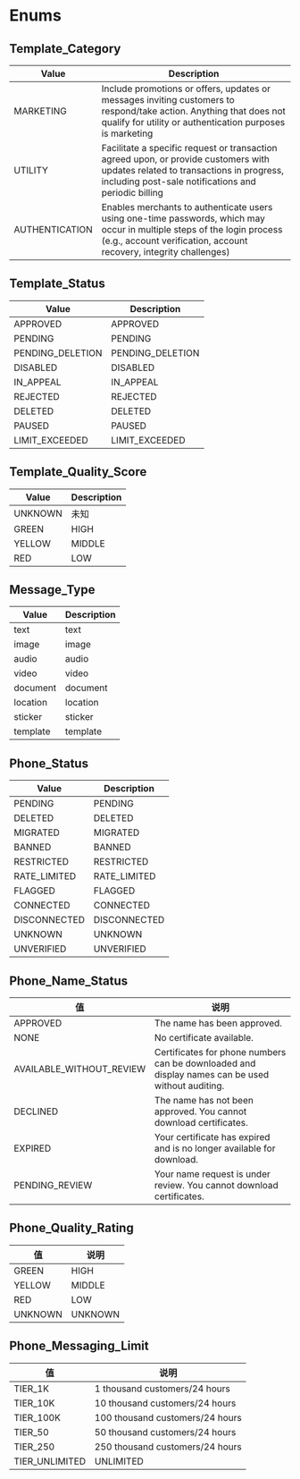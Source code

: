 # Enums

## Template_Category
| Value          | Description                                                                                                                                                                                   |
| -------------- | --------------------------------------------------------------------------------------------------------------------------------------------------------------------------------------------- |
| MARKETING      | Include promotions or offers, updates or messages inviting customers to respond/take action. Anything that does not qualify for utility or authentication purposes is marketing               |
| UTILITY        | Facilitate a specific request or transaction agreed upon, or provide customers with updates related to transactions in progress, including post-sale notifications and periodic billing       |
| AUTHENTICATION | Enables merchants to authenticate users using one-time passwords, which may occur in multiple steps of the login process (e.g., account verification, account recovery, integrity challenges) |

## Template_Status
| Value            | Description      |
| ---------------- | ---------------- |
| APPROVED         | APPROVED         |
| PENDING          | PENDING          |
| PENDING_DELETION | PENDING_DELETION |
| DISABLED         | DISABLED         |
| IN_APPEAL        | IN_APPEAL        |
| REJECTED         | REJECTED         |
| DELETED          | DELETED          |
| PAUSED           | PAUSED           |
| LIMIT_EXCEEDED   | LIMIT_EXCEEDED   |

## Template_Quality_Score
| Value   | Description |
| ------- | ----------- |
| UNKNOWN | 未知        |
| GREEN   | HIGH        |
| YELLOW  | MIDDLE      |
| RED     | LOW         |

## Message_Type
| Value    | Description |
| -------- | ----------- |
| text     | text        |
| image    | image       |
| audio    | audio       |
| video    | video       |
| document | document    |
| location | location    |
| sticker  | sticker     |
| template | template    |

## Phone_Status
| Value        | Description  |
| ------------ | ------------ |
| PENDING      | PENDING      |
| DELETED      | DELETED      |
| MIGRATED     | MIGRATED     |
| BANNED       | BANNED       |
| RESTRICTED   | RESTRICTED   |
| RATE_LIMITED | RATE_LIMITED |
| FLAGGED      | FLAGGED      |
| CONNECTED    | CONNECTED    |
| DISCONNECTED | DISCONNECTED |
| UNKNOWN      | UNKNOWN      |
| UNVERIFIED   | UNVERIFIED   |


## Phone_Name_Status
| 值                       | 说明                                                                                             |
| ------------------------ | ------------------------------------------------------------------------------------------------ |
| APPROVED                 | The name has  been approved.                                                                     |
| NONE                     | No certificate available.                                                                        |
| AVAILABLE_WITHOUT_REVIEW | Certificates for phone numbers can be downloaded and display names can be used without auditing. |
| DECLINED                 | The name has not been approved. You cannot download certificates.                                |
| EXPIRED                  | Your certificate has expired and is no longer available for download.                            |
| PENDING_REVIEW           | Your name request is under review. You cannot download certificates.                             |


## Phone_Quality_Rating
| 值      | 说明    |
| ------- | ------- |
| GREEN   | HIGH    |
| YELLOW  | MIDDLE  |
| RED     | LOW     |
| UNKNOWN | UNKNOWN |


## Phone_Messaging_Limit
| 值             | 说明                            |
| -------------- | ------------------------------- |
| TIER_1K        | 1 thousand customers/24 hours   |
| TIER_10K       | 10 thousand customers/24 hours  |
| TIER_100K      | 100 thousand customers/24 hours |
| TIER_50        | 50 thousand customers/24 hours  |
| TIER_250       | 250 thousand customers/24 hours |
| TIER_UNLIMITED | UNLIMITED                       |